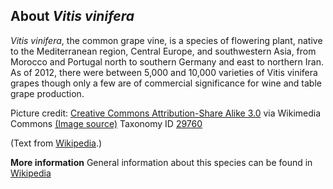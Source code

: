 **About *Vitis vinifera***
-------------------------
*Vitis vinifera*, the common grape vine, is a species of flowering 
plant, native to the Mediterranean region, Central Europe, and 
southwestern Asia, from Morocco and Portugal north to southern Germany 
and east to northern Iran. As of 2012, there were between 5,000 and 
10,000 varieties of Vitis vinifera grapes though only a few are of 
commercial significance for wine and table grape production.


Picture credit: [Creative Commons Attribution-Share Alike 3.0](http://creativecommons.org/licenses/by-sa/3.0/) via Wikimedia Commons [(Image source)](https://en.wikipedia.org/wiki/File:Cabernet_Sauvignon_Gaillac.jpg)
Taxonomy ID [29760](https://www.uniprot.org/taxonomy/29760)

(Text from [Wikipedia](https://en.wikipedia.org/).)

**More information**
General information about this species can be found in [Wikipedia](https://en.wikipedia.org/wiki/Vitis_vinifera)
